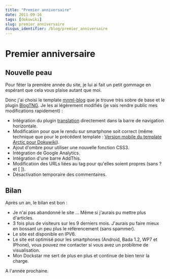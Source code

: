 ```yaml
---
title: "Premier anniversaire"
date: 2011-09-16
tags: [dokuwiki]
slug: premier_anniversaire
disqus_identifier: /blog/premier_anniversaire
---
```

# Premier anniversaire

## Nouvelle peau
Pour fêter la première année du site, je lui ai fait un petit gommage en espérant que cela vous plaise autant que moi.

Donc j'ai choisi le template [mnml-blog](http://www.dokuwiki.org/template:mnml-blog) que je trouve très sobre de base et le plugin [BlogTNG](http://www.dokuwiki.org/plugin:blogtng). Je les ai légèrement modifiés (je vais rendre public mes modifications rapidement) :

* Intégration du plugin [translation](http://www.dokuwiki.org/plugin:translation) directement dans la barre de navigation horizontale.
* Modification pour que le rendu sur smartphone soit correct (même technique que pour le précédent template : [Version mobile du template Arctic pour Dokuwiki](/fr/oss/dokuwiki-arctic-mobile)).
* Ajout d'ombre pour utiliser une nouvelle fonction CSS3.
* Intégration de Google Analytics.
* Intégration d'une barre AddThis.
* Modification des URLs liées au tag pour qu'elles soient propres (sans ? et [ ]).
* Désactivation temporaire des commentaires.

## Bilan

Après un an, le bilan est bon :

* Je n'ai pas abandonné le site ... Même si j'aurais pu mettre plus d'articles.
* 3 fois plus de visiteurs sur les 9 derniers mois. J'aurais pu faire mieux en bossant un peu plus le référencement (sans spammer).
* Le site est disponible en IPV6.
* Le site est optimisé pour les smartphones (Android, Bada 1.2, WP7 et IPhone), vous pouvez me contacter si vous avez un problème de visualisation.
* Mon Dockstar me sert de plus en plus et continue de bien tenir la charge.

A l'année prochaine.
